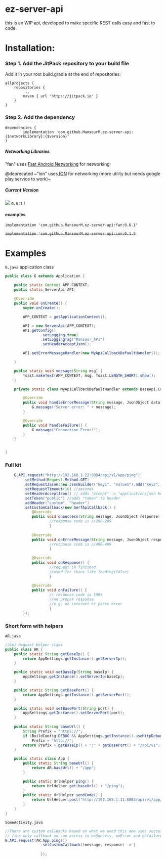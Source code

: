 # ez-server-api
this is an WIP api, developed to make specific REST calls easy and fast to code.

# Installation:

### Step 1. Add the JitPack repository to your build file

Add it in your root build.gradle at the end of repositories:

	allprojects {
		repositories {
			...
			maven { url 'https://jitpack.io' }
		}
	}

### Step 2. Add the dependency

    dependencies {
	        implementation 'com.github.MansourM.ez-server-api:{$networkLibrary}:{$version}'
	}

##### Networking Libraries
"fan" uses [Fast Android Networking](https://github.com/amitshekhariitbhu/Fast-Android-Networking "Fast Android Networking") for networking

@deprecated
~"ion" uses[ ION](https://github.com/koush/ion " ION") for networking (more utility but needs google play service to work)~

##### Current Version
[![](https://jitpack.io/v/MansourM/ez-server-api.svg)](https://jitpack.io/#MansourM/ez-server-api) `0.6.1` !

#### examples

    implementation 'com.github.MansourM.ez-server-api:fan:0.6.1'
<strike>

    implementation 'com.github.MansourM.ez-server-api:ion:0.1.5

</strike>

# Examples
`G.java` application class
```java
public class G extends Application {

    public static Context APP_CONTEXT;
    public static ServerApi API;
    
    @Override
    public void onCreate() {
        super.onCreate();

        APP_CONTEXT = getApplicationContext();

        API = new ServerApi(APP_CONTEXT);
        API.getConfig()
                .setLogging(true)
                .setLoggingTag("Mansour_API")
                .setHeaderAcceptJson();

        API.setErrorMessageHandler(new MyApiCallbackDefaultHandler());

    }

    public static void message(String msg) {
        Toast.makeText(APP_CONTEXT, msg, Toast.LENGTH_SHORT).show();
    }

    private static class MyApiCallbackDefaultHandler extends BaseApi.CallbackDefaultHandler {

        @Override
        public void handleErrorMessage(String message, JsonObject data) {
            G.message("Server error: " + message);
        }

        @Override
        public void handleFailure() {
            G.message("Connection Error!");
        }
    }


}


```

### Full kit

```java
    G.API.request("http://192.168.1.22:8084/api/v1/app/ping")
        .setMethod(Request.Method.GET)
        .setRequestJason(new JsonBuilder("key1", "value1").add("key2", "value2").build())
        .setRequestTimeout(10) //seconds
        .setHeaderAcceptJson() // adds "Accept" -> "application/json header
        .setToken("public") //adds "token" to header
        .addHeader("custom", "header")
        .setCustomCallback(new SerfApiCallback() {
            @Override
            public void onSuccess(String message, JsonObject response) {
                    //response code is //200-299
                    }
            
            @Override
            public void onErrorMessage(String message, JsonObject response) {
                    //response code is //400-499
                    }
            
            @Override
            public void onResponse() {
                    //request in finished
                    //used for thins like loading(false)
                    }
            
            @Override
            public void onFailure() {
                    // response code is 500+
                    //no proper response
                    //e.g. no internet or parse error
                    }
        });

```
### Short form with helpers

`AR.java`

```java
//Api Request Helper class
public class AR {
    public static String getBaseIp() {
        return AppSettings.getInstance().getServerIp();
    }

    public static void setBaseIp(String baseIp) {
        AppSettings.getInstance().setServerIp(baseIp);
    }

    public static String getBasePort() {
        return AppSettings.getInstance().getServerPort();
    }

    public static void setBasePort(String port) {
        AppSettings.getInstance().setServerPort(port);
    }
    
    public static String baseUrl() {
        String Prefix = "https://";
        if (BuildConfig.DEBUG && AppSettings.getInstance().useHttpDebug())
            Prefix = "http://";
        return Prefix + getBaseIp() + ":" + getBasePort() + "/api/v1";
    }

    public static class App {
        public static String baseUrl() {
            return AR.baseUrl() + "/app";
        }

        public static UrlHelper ping() {
            return UrlHelper.get(baseUrl() + "/ping");
        }
        public static UrlHelper sendCode() {
            return UrlHelper.post("http://192.168.1.11:8084/api/v1/app/sendCode");
        }
    }
}

```

`SomeActivity.java`

```java
//There are custom callbacks based on what we need this one uses success callback
// (the only callback we can access in onSuccess, onError and onfailure use the default bahviour defined in G.java)
G.API.request(AR.App.ping())
                .setCustomCallback((message, response) -> {
                    
                });

```
